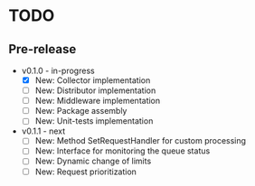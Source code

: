 # TODO

## Pre-release

* v0.1.0 - in-progress
    - [x] New: Collector implementation
    - [ ] New: Distributor implementation
    - [ ] New: Middleware implementation
    - [ ] New: Package assembly
    - [ ] New: Unit-tests implementation

* v0.1.1 - next
    - [ ] New: Method SetRequestHandler for custom processing
    - [ ] New: Interface for monitoring the queue status
    - [ ] New: Dynamic change of limits
    - [ ] New: Request prioritization
